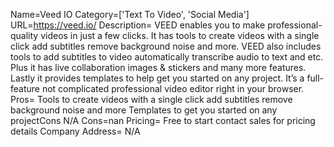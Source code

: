 Name=Veed IO
Category=['Text To Video', 'Social Media']
URL=https://veed.io/
Description= VEED enables you to make professional-quality videos in just a few clicks. It has tools to create videos with a single click add subtitles remove background noise and more. VEED also includes tools to add subtitles to video automatically transcribe audio to text and etc. Plus it has live collaboration images & stickers and many more features. Lastly it provides templates to help get you started on any project. It’s a full-feature not complicated professional video editor right in your browser.
Pros= Tools to create videos with a single click add subtitles remove background noise and more Templates to get you started on any projectCons N/A
Cons=nan
Pricing= Free to start contact sales for pricing details
Company Address= N/A
